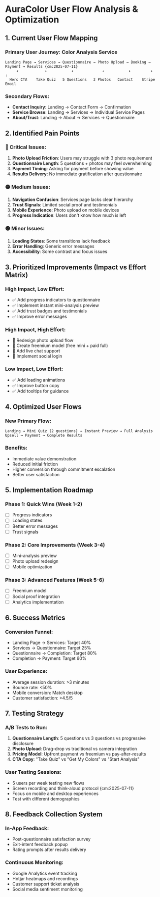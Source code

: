 # AuraColor User Flow Analysis & Optimization

## 1. Current User Flow Mapping

### Primary User Journey: Color Analysis Service
```
Landing Page → Services → Questionnaire → Photo Upload → Booking → Payment → Results {cm:2025-07-11}
     ↓            ↓           ↓             ↓           ↓         ↓         ↓
  Hero CTA    Take Quiz   5 Questions   3 Photos   Contact    Stripe   Email
```

### Secondary Flows:
- **Contact Inquiry**: Landing → Contact Form → Confirmation
- **Service Browse**: Landing → Services → Individual Service Pages
- **About/Trust**: Landing → About → Services → Questionnaire

## 2. Identified Pain Points

### 🔴 Critical Issues:
1. **Photo Upload Friction**: Users may struggle with 3 photo requirement
2. **Questionnaire Length**: 5 questions + photos may feel overwhelming
3. **Payment Timing**: Asking for payment before showing value
4. **Results Delivery**: No immediate gratification after questionnaire

### 🟡 Medium Issues:
1. **Navigation Confusion**: Services page lacks clear hierarchy
2. **Trust Signals**: Limited social proof and testimonials
3. **Mobile Experience**: Photo upload on mobile devices
4. **Progress Indication**: Users don't know how much is left

### 🟢 Minor Issues:
1. **Loading States**: Some transitions lack feedback
2. **Error Handling**: Generic error messages
3. **Accessibility**: Some contrast and focus issues

## 3. Prioritized Improvements (Impact vs Effort Matrix)

### High Impact, Low Effort:
- ✅ Add progress indicators to questionnaire
- ✅ Implement instant mini-analysis preview
- ✅ Add trust badges and testimonials
- ✅ Improve error messages

### High Impact, High Effort:
- 🔄 Redesign photo upload flow
- 🔄 Create freemium model (free mini + paid full)
- 🔄 Add live chat support
- 🔄 Implement social login

### Low Impact, Low Effort:
- ✅ Add loading animations
- ✅ Improve button copy
- ✅ Add tooltips for guidance

## 4. Optimized User Flows

### New Primary Flow:
```
Landing → Mini Quiz (2 questions) → Instant Preview → Full Analysis Upsell → Payment → Complete Results
```

### Benefits:
- Immediate value demonstration
- Reduced initial friction
- Higher conversion through commitment escalation
- Better user satisfaction

## 5. Implementation Roadmap

### Phase 1: Quick Wins (Week 1-2)
- [ ] Progress indicators
- [ ] Loading states
- [ ] Better error messages
- [ ] Trust signals

### Phase 2: Core Improvements (Week 3-4)
- [ ] Mini-analysis preview
- [ ] Photo upload redesign
- [ ] Mobile optimization

### Phase 3: Advanced Features (Week 5-6)
- [ ] Freemium model
- [ ] Social proof integration
- [ ] Analytics implementation

## 6. Success Metrics

### Conversion Funnel:
- Landing Page → Services: Target 40%
- Services → Questionnaire: Target 25%
- Questionnaire → Completion: Target 80%
- Completion → Payment: Target 60%

### User Experience:
- Average session duration: >3 minutes
- Bounce rate: <50%
- Mobile conversion: Match desktop
- Customer satisfaction: >4.5/5

## 7. Testing Strategy

### A/B Tests to Run:
1. **Questionnaire Length**: 5 questions vs 3 questions vs progressive disclosure
2. **Photo Upload**: Drag-drop vs traditional vs camera integration
3. **Pricing Model**: Upfront payment vs freemium vs pay-after-results
4. **CTA Copy**: "Take Quiz" vs "Get My Colors" vs "Start Analysis"

### User Testing Sessions:
- 5 users per week testing new flows
- Screen recording and think-aloud protocol {cm:2025-07-11}
- Focus on mobile and desktop experiences
- Test with different demographics

## 8. Feedback Collection System

### In-App Feedback:
- Post-questionnaire satisfaction survey
- Exit-intent feedback popup
- Rating prompts after results delivery

### Continuous Monitoring:
- Google Analytics event tracking
- Hotjar heatmaps and recordings
- Customer support ticket analysis
- Social media sentiment monitoring